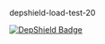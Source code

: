 depshield-load-test-20

[![DepShield Badge](https://cpeters2.dev.depshield.sonatype.org/badges/depshield-load-cpeters2d/depshield-load-test-20/depshield.svg)](https://sonatype.github.io/depshield-github-pages)

